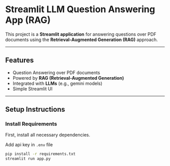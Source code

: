 #  Streamlit LLM Question Answering App (RAG)

This project is a **Streamlit application** for answering questions over PDF documents using the **Retrieval-Augmented Generation (RAG)** approach.

---

##  Features
- Question Answering over PDF documents
- Powered by **RAG (Retrieval-Augmented Generation)**
- Integrated with **LLMs** (e.g., gemini models)
- Simple Streamlit UI

---

## Setup Instructions

###  Install Requirements
First, install all necessary dependencies.

Add api key in `.env` file

```bash
pip install -r requirements.txt
streamlit run app.py